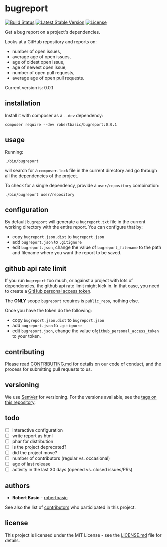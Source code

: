 # bugreport

[![Build Status](https://travis-ci.org/robertbasic/bugreport.png?branch=master)](https://travis-ci.org/robertbasic/bugreport)
[![Latest Stable Version](https://poser.pugx.org/robertbasic/bugreport/v/stable)](https://packagist.org/packages/robertbasic/bugreport)
[![License](https://poser.pugx.org/robertbasic/bugreport/license)](https://packagist.org/packages/robertbasic/bugreport)

Get a bug report on a project's dependencies.

Looks at a GitHub repository and reports on:

 - number of open issues,
 - average age of open issues,
 - age of oldest open issue,
 - age of newest open issue,
 - number of open pull requests,
 - average age of open pull requests.

Current version is: 0.0.1

## installation

Install it with composer as a `--dev` dependency:

```
composer require --dev robertbasic/bugreport:0.0.1
```

## usage

Running:

```
./bin/bugreport
```

will search for a `composer.lock` file in the current directory and go through
all the dependencies of the project.

To check for a single dependency, provide a `user/repository` combination:

```
./bin/bugreport user/repository
```

## configuration

By default `bugreport` will generate a `bugreport.txt` file in the current
working directory with the entire report. You can configure that by:

 - copy `bugreport.json.dist` to `bugreport.json`
 - add `bugreport.json` to `.gitignore`
 - edit `bugreport.json`, change the value of `bugreport_filename` to the path
 and filename where you want the report to be saved.

## github api rate limit

If you run `bugreport` too much, or against a project with lots of dependencies,
the github api rate limit might kick in. In that case, you need to create a
[GitHub personal access token](https://github.com/blog/1509-personal-api-tokens).

The **ONLY** scope `bugreport` requires is `public_repo`, nothing else.

Once you have the token do the following:

 - copy `bugreport.json.dist` to `bugreport.json`
 - add `bugreport.json` to `.gitignore`
 - edit `bugreport.json`, change the value of`github_personal_access_token` to
 your token.

## contributing

Please read [CONTRIBUTING.md](CONTRIBUTING.md)
for details on our code of conduct, and the process for submitting pull requests
to us.

## versioning

We use [SemVer](http://semver.org/) for versioning. For the versions available,
see the [tags on this repository](https://github.com/robertbasic/bugreport/tags).

## todo

 - [ ] interactive configuration
 - [ ] write report as html
 - [ ] phar for distribution
 - [ ] is the project deprecated?
 - [ ] did the project move?
 - [ ] number of contributors (regular vs. occasional)
 - [ ] age of last release
 - [ ] activity in the last 30 days (opened vs. closed issues/PRs)

## authors

* **Robert Basic** - [robertbasic](https://github.com/robertbasic)

See also the list of [contributors](https://github.com/robertbasic/bugreport/contributors)
who participated in this project.

## license

This project is licensed under the MIT License - see the [LICENSE.md](LICENSE.md)
file for details.
